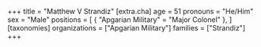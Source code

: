+++
title = "Matthew V Strandiz"
[extra.cha]
age = 51
pronouns = "He/Him"
sex = "Male"
positions = [
  { "Apgarian Military" = "Major Colonel" },
]
[taxonomies]
organizations = ["Apgarian Military"]
families = ["Strandiz"]
+++


